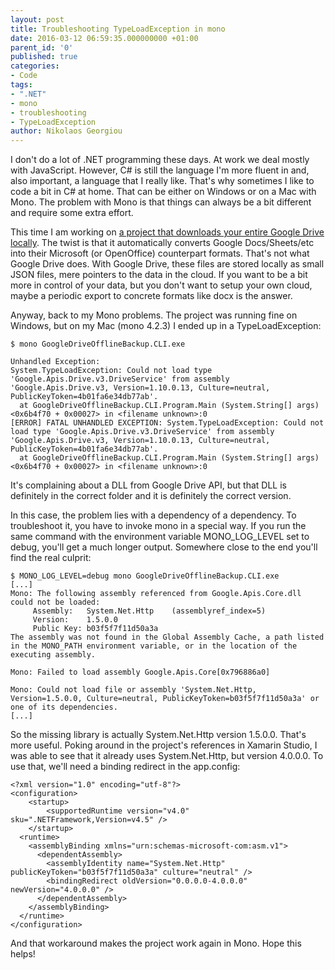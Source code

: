 ```yaml
---
layout: post
title: Troubleshooting TypeLoadException in mono
date: 2016-03-12 06:59:35.000000000 +01:00
parent_id: '0'
published: true
categories:
- Code
tags:
- ".NET"
- mono
- troubleshooting
- TypeLoadException
author: Nikolaos Georgiou
---
```


I don't do a lot of .NET programming these days. At work we deal mostly with JavaScript. However, C# is still the language I'm more fluent in and, also important, a language that I really like. That's why sometimes I like to code a bit in C# at home. That can be either on Windows or on a Mac with Mono. The problem with Mono is that things can always be a bit different and require some extra effort.<!--more-->

This time I am working on <a href="https://github.com/ngeor/GoogleDriveOfflineBackup" target="_blank">a project that downloads your entire Google Drive locally</a>. The twist is that it automatically converts Google Docs/Sheets/etc into their Microsoft (or OpenOffice) counterpart formats. That's not what Google Drive does. With Google Drive, these files are stored locally as small JSON files, mere pointers to the data in the cloud. If you want to be a bit more in control of your data, but you don't want to setup your own cloud, maybe a periodic export to concrete formats like docx is the answer.

Anyway, back to my Mono problems. The project was running fine on Windows, but on my Mac (mono 4.2.3) I ended up in a TypeLoadException:

```
$ mono GoogleDriveOfflineBackup.CLI.exe

Unhandled Exception:
System.TypeLoadException: Could not load type 'Google.Apis.Drive.v3.DriveService' from assembly 'Google.Apis.Drive.v3, Version=1.10.0.13, Culture=neutral, PublicKeyToken=4b01fa6e34db77ab'.
  at GoogleDriveOfflineBackup.CLI.Program.Main (System.String[] args) <0x6b4f70 + 0x00027> in <filename unknown>:0
[ERROR] FATAL UNHANDLED EXCEPTION: System.TypeLoadException: Could not load type 'Google.Apis.Drive.v3.DriveService' from assembly 'Google.Apis.Drive.v3, Version=1.10.0.13, Culture=neutral, PublicKeyToken=4b01fa6e34db77ab'.
  at GoogleDriveOfflineBackup.CLI.Program.Main (System.String[] args) <0x6b4f70 + 0x00027> in <filename unknown>:0
```

It's complaining about a DLL from Google Drive API, but that DLL is definitely in the correct folder and it is definitely the correct version.

In this case, the problem lies with a dependency of a dependency. To troubleshoot it, you have to invoke mono in a special way. If you run the same command with the environment variable MONO_LOG_LEVEL set to debug, you'll get a much longer output. Somewhere close to the end you'll find the real culprit:

```
$ MONO_LOG_LEVEL=debug mono GoogleDriveOfflineBackup.CLI.exe
[...]
Mono: The following assembly referenced from Google.Apis.Core.dll could not be loaded:
     Assembly:   System.Net.Http    (assemblyref_index=5)
     Version:    1.5.0.0
     Public Key: b03f5f7f11d50a3a
The assembly was not found in the Global Assembly Cache, a path listed in the MONO_PATH environment variable, or in the location of the executing assembly.

Mono: Failed to load assembly Google.Apis.Core[0x796886a0]

Mono: Could not load file or assembly 'System.Net.Http, Version=1.5.0.0, Culture=neutral, PublicKeyToken=b03f5f7f11d50a3a' or one of its dependencies.
[...]
```

So the missing library is actually System.Net.Http version 1.5.0.0. That's more useful. Poking around in the project's references in Xamarin Studio, I was able to see that it already uses System.Net.Http, but version 4.0.0.0. To use that, we'll need a binding redirect in the app.config:

```
<?xml version="1.0" encoding="utf-8"?>
<configuration>
    <startup>
        <supportedRuntime version="v4.0" sku=".NETFramework,Version=v4.5" />
    </startup>
  <runtime>
    <assemblyBinding xmlns="urn:schemas-microsoft-com:asm.v1">
      <dependentAssembly>
        <assemblyIdentity name="System.Net.Http" publicKeyToken="b03f5f7f11d50a3a" culture="neutral" />
        <bindingRedirect oldVersion="0.0.0.0-4.0.0.0" newVersion="4.0.0.0" />
      </dependentAssembly>
    </assemblyBinding>
  </runtime>
</configuration>
```

And that workaround makes the project work again in Mono. Hope this helps!
